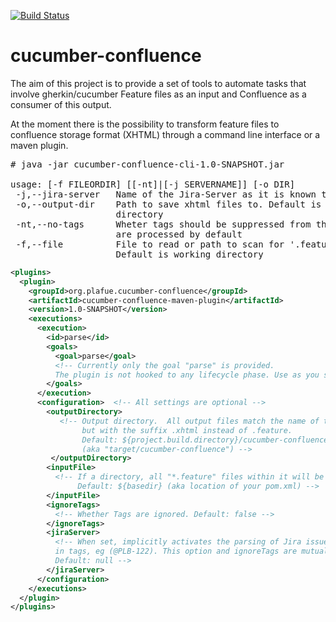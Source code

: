 [![Build Status](https://travis-ci.org/plafue/cucumber-confluence.svg?branch=master)](http://travis-ci.org/plafue/cucumber-confluence)
# cucumber-confluence

The aim of this project is to provide a set of tools to automate tasks that involve gherkin/cucumber Feature files as an input and Confluence as a consumer of this output.

At the moment there is the possibility to transform feature files to confluence storage format (XHTML) through a command line interface or a maven plugin.

<pre>
# java -jar cucumber-confluence-cli-1.0-SNAPSHOT.jar 

usage: [-f FILEORDIR] [[-nt]|[-j SERVERNAME]] [-o DIR]
 -j,--jira-server   Name of the Jira-Server as it is known to Confluence.
 -o,--output-dir    Path to save xhtml files to. Default is working
                    directory
 -nt,--no-tags      Wheter tags should be suppressed from the output. Tags
                    are processed by default
 -f,--file          File to read or path to scan for '.feature' files.
                    Default is working directory
</pre>

```xml
<plugins>
  <plugin>
    <groupId>org.plafue.cucumber-confluence</groupId>
    <artifactId>cucumber-confluence-maven-plugin</artifactId>
    <version>1.0-SNAPSHOT</version>
    <executions>
      <execution>
        <id>parse</id>
        <goals>
          <goal>parse</goal> 
          <!-- Currently only the goal "parse" is provided. 
          The plugin is not hooked to any lifecycle phase. Use as you see fit. -->
        </goals>
      </execution>
      <configuration>  <!-- All settings are optional -->
        <outputDirectory>
           <!-- Output directory.  All output files match the name of the source, 
                but with the suffix .xhtml instead of .feature.
                Default: ${project.build.directory}/cucumber-confluence" 
                (aka "target/cucumber-confluence") -->
         </outputDirectory>
        <inputFile> 
          <!-- If a directory, all "*.feature" files within it will be parsed. 
               Default: ${basedir} (aka location of your pom.xml) -->
        </inputFile>
        <ignoreTags>
          <!-- Whether Tags are ignored. Default: false -->
        </ignoreTags>
        <jiraServer>
          <!-- When set, implicitly activates the parsing of Jira issues when used 
          in tags, eg (@PLB-122). This option and ignoreTags are mutually exclusive.
          Default: null -->
        </jiraServer>
      </configuration>
    </executions>
  </plugin>
</plugins>
```
